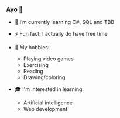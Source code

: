 ### Ayo :eyes:

- 🌱 I’m currently learning C#, SQL and TBB 
- ⚡ Fun fact: I actually do have free time
- :ferris_wheel: My hobbies:
  - Playing video games
  - Exercising
  - Reading
  - Drawing/coloring

- :mortar_board: I'm interested in learning:
  - Artificial intelligence
  - Web development

<!--
**dracooya/dracooya** is a ✨ _special_ ✨ repository because its `README.md` (this file) appears on your GitHub profile.

Here are some ideas to get you started:

- 🔭 I’m currently working on ...
- 🌱 I’m currently learning ...
- 👯 I’m looking to collaborate on ...
- 🤔 I’m looking for help with ...
- 💬 Ask me about ...
- 📫 How to reach me: ...
- 😄 Pronouns: ...
- ⚡ Fun fact: ...
-->
